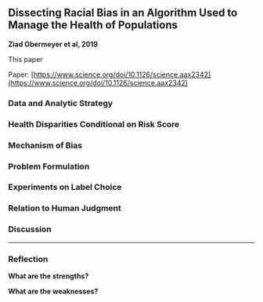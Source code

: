 ## Dissecting Racial Bias in an Algorithm Used to Manage the Health of Populations

**Ziad Obermeyer et al, 2019**

This paper 

Paper: [https://www.science.org/doi/10.1126/science.aax2342](https://www.science.org/doi/10.1126/science.aax2342)

### Data and Analytic Strategy


### Health Disparities Conditional on Risk Score

### Mechanism of Bias

### Problem Formulation

### Experiments on Label Choice

### Relation to Human Judgment

### Discussion

---

### Reflection      

**What are the strengths?** 


**What are the weaknesses?**      
